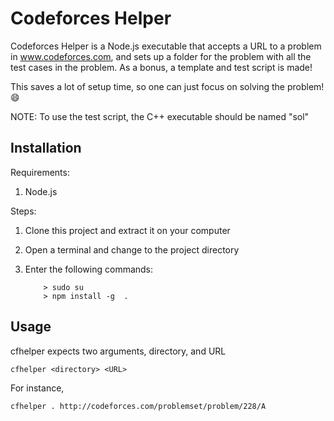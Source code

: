 # Codeforces Helper

Codeforces Helper is a Node.js executable that accepts a URL to a problem in www.codeforces.com, and sets up a folder for the problem with all the test cases in the problem. As a bonus, a template and test script is made!

This saves a lot of setup time, so one can just focus on solving the problem! :smile:

NOTE: To use the test script, the C++ executable should be named "sol"

## Installation ##

Requirements:

1. Node.js

Steps:

1. Clone this project and extract it on your computer
2. Open a terminal and change to the project directory
3. Enter the following commands:

	```
		> sudo su
		> npm install -g  .
	```

## Usage ##

cfhelper expects two arguments, directory, and URL

	cfhelper <directory> <URL>

For instance,

	cfhelper . http://codeforces.com/problemset/problem/228/A

